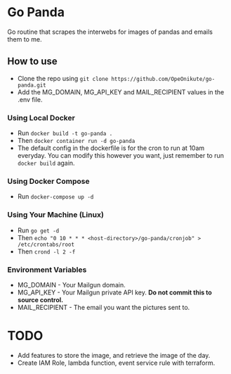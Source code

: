 # Go Panda

Go routine that scrapes the interwebs for images of pandas and emails them to me.

## How to use

- Clone the repo using `git clone https://github.com/OpeOnikute/go-panda.git`
- Add the MG_DOMAIN, MG_API_KEY and MAIL_RECIPIENT values in the .env file.

### Using Local Docker

- Run `docker build -t go-panda .`
- Then `docker container run -d go-panda`
- The default config in the dockerfile is for the cron to run at 10am everyday. You can modify this however you want, just remember to run `docker build` again.

### Using Docker Compose

- Run `docker-compose up -d`

### Using Your Machine (Linux)

- Run `go get -d`
- Then `echo "0 10 * * * <host-directory>/go-panda/cronjob" > /etc/crontabs/root`
- Then `crond -l 2 -f`

### Environment Variables

- MG_DOMAIN - Your Mailgun domain.
- MG_API_KEY - Your Mailgun private API key. **Do not commit this to source control.**
- MAIL_RECIPIENT - The email you want the pictures sent to.

# TODO
- Add features to store the image, and retrieve the image of the day.
- Create IAM Role, lambda function, event service rule with terraform.